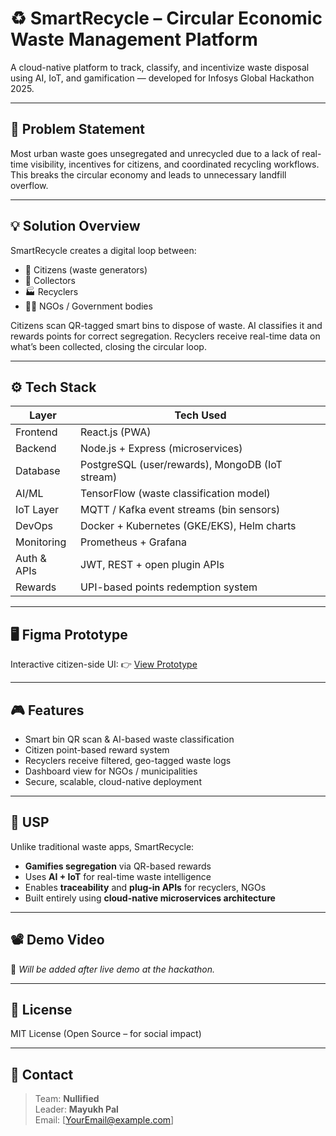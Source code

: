 # ♻️ SmartRecycle – Circular Economic Waste Management Platform

A cloud-native platform to track, classify, and incentivize waste disposal using AI, IoT, and gamification — developed for Infosys Global Hackathon 2025.

---

## 🚀 Problem Statement

Most urban waste goes unsegregated and unrecycled due to a lack of real-time visibility, incentives for citizens, and coordinated recycling workflows. This breaks the circular economy and leads to unnecessary landfill overflow.

---

## 💡 Solution Overview

SmartRecycle creates a digital loop between:
- 🧍 Citizens (waste generators)
- 🚛 Collectors
- 🏭 Recyclers
- 🧑‍🏫 NGOs / Government bodies

Citizens scan QR-tagged smart bins to dispose of waste. AI classifies it and rewards points for correct segregation. Recyclers receive real-time data on what’s been collected, closing the circular loop.

---

## ⚙️ Tech Stack

| Layer         | Tech Used |
|---------------|-----------|
| Frontend      | React.js (PWA) |
| Backend       | Node.js + Express (microservices) |
| Database      | PostgreSQL (user/rewards), MongoDB (IoT stream) |
| AI/ML         | TensorFlow (waste classification model) |
| IoT Layer     | MQTT / Kafka event streams (bin sensors) |
| DevOps        | Docker + Kubernetes (GKE/EKS), Helm charts |
| Monitoring    | Prometheus + Grafana |
| Auth & APIs   | JWT, REST + open plugin APIs |
| Rewards       | UPI-based points redemption system |

---

## 🖥️ Figma Prototype

Interactive citizen-side UI:
👉 [View Prototype](https://www.figma.com/proto/djh2aI9m4OO0Wg1wJaUQnP/recyle-with-smart-bin?node-id=43-331)

---

## 🎮 Features

- Smart bin QR scan & AI-based waste classification  
- Citizen point-based reward system  
- Recyclers receive filtered, geo-tagged waste logs  
- Dashboard view for NGOs / municipalities  
- Secure, scalable, cloud-native deployment

---

## 🧠 USP

Unlike traditional waste apps, SmartRecycle:
- **Gamifies segregation** via QR-based rewards
- Uses **AI + IoT** for real-time waste intelligence
- Enables **traceability** and **plug-in APIs** for recyclers, NGOs
- Built entirely using **cloud-native microservices architecture**

---

## 📽️ Demo Video

📌 _Will be added after live demo at the hackathon._

---

## 📄 License

MIT License (Open Source – for social impact)

---

## 📧 Contact

> Team: **Nullified**  
> Leader: **Mayukh Pal**  
> Email: [YourEmail@example.com]

